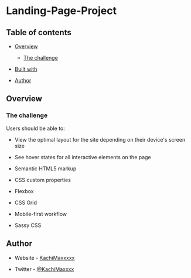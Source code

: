 # Landing-Page-Project


## Table of contents

- [Overview](#overview)
  - [The challenge](#the-challenge)
  
- [Built with](#built-with)

- [Author](#author)


## Overview

### The challenge

Users should be able to:

- View the optimal layout for the site depending on their device's screen size
- See hover states for all interactive elements on the page



- Semantic HTML5 markup
- CSS custom properties
- Flexbox
- CSS Grid
- Mobile-first workflow
- Sassy CSS

## Author

- Website - [KachiMaxxxxx](https://www.github.com/KachiMaxxxxx.com)

- Twitter - [@KachiMaxxxx](https://x.com/KachiMaxxxxx)


